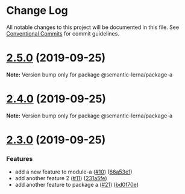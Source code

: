 # Change Log

All notable changes to this project will be documented in this file.
See [Conventional Commits](https://conventionalcommits.org) for commit guidelines.

# [2.5.0](https://github.com/farism/semantic-lerna/compare/v2.4.0...v2.5.0) (2019-09-25)

**Note:** Version bump only for package @semantic-lerna/package-a





# [2.4.0](https://github.com/farism/semantic-lerna/compare/v2.3.0...v2.4.0) (2019-09-25)

**Note:** Version bump only for package @semantic-lerna/package-a





# [2.3.0](https://github.com/farism/semantic-lerna/compare/v2.2.0...v2.3.0) (2019-09-25)


### Features

* add a new feature to module-a ([#10](https://github.com/farism/semantic-lerna/issues/10)) ([66a53e1](https://github.com/farism/semantic-lerna/commit/66a53e1))
* add another feature 2 ([#11](https://github.com/farism/semantic-lerna/issues/11)) ([231a5fe](https://github.com/farism/semantic-lerna/commit/231a5fe))
* add another feature to package a ([#21](https://github.com/farism/semantic-lerna/issues/21)) ([bd0f70e](https://github.com/farism/semantic-lerna/commit/bd0f70e))
